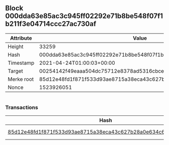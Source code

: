 ## Block 000dda63e85ac3c945ff02292e71b8be548f07f1b211f3e04714ccc27ac730af

Attribute | Value
--- | ---
Height | 33259
Hash | 000dda63e85ac3c945ff02292e71b8be548f07f1b211f3e04714ccc27ac730af
Timestamp | 2021-04-24T01:00:03+00:00
Target | 00254142f49eaaa504dc75712e8378ad5316cbcead634704b3734b6271167cc4
Merke root | 85d12e48fd1f871f533d93ae8715a38eca43c627b28a0e634c6baf9dea3a3c68
Nonce | 1523926051

```

```

### Transactions

Hash | Amount
--- | ---
[85d12e48fd1f871f533d93ae8715a38eca43c627b28a0e634c6baf9dea3a3c68](85d12e48fd1f871f533d93ae8715a38eca43c627b28a0e634c6baf9dea3a3c68.md) | 10.00000000 SKEPTI 
